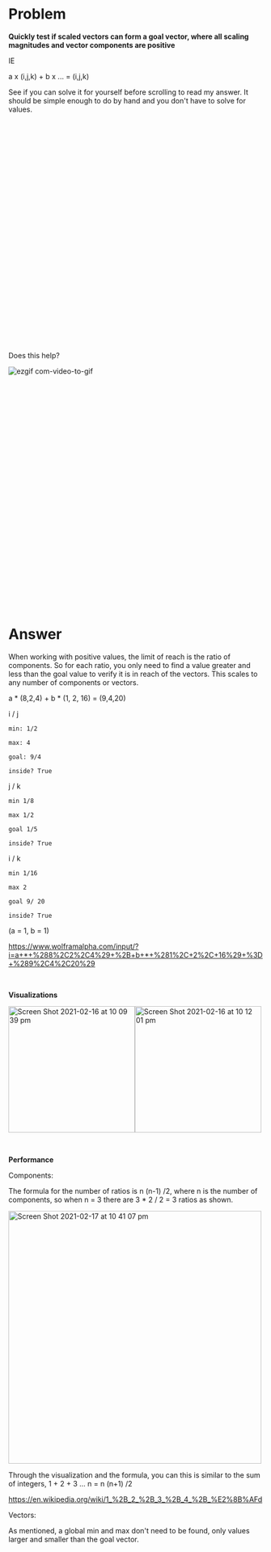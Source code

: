 # Problem #

**Quickly test if scaled vectors can form a goal vector, where all scaling magnitudes and vector components are positive**

IE 

a x (i,j,k) + b x ... = (i,j,k)

See if you can solve it for yourself before scrolling to read my answer. It should be simple enough to do by hand and you don't have to solve for values.

<br /><br /><br /><br /><br /><br /><br /><br /><br /><br /><br /><br /><br />
<br /><br /><br /><br /><br /><br /><br /><br /><br /><br /><br /><br /><br />

Does this help?

![ezgif com-video-to-gif](https://user-images.githubusercontent.com/69740744/108145884-1699a100-70c4-11eb-83d2-9d8327e8f784.gif)

<br /><br /><br /><br /><br /><br /><br /><br /><br /><br /><br /><br /><br />
<br /><br /><br /><br /><br /><br /><br /><br /><br /><br /><br /><br /><br />

# Answer #
  
When working with positive values, the limit of reach is the ratio of components. 
So for each ratio, you only need to find a value greater and less than the goal value to verify it is in reach of the vectors.
This scales to any number of components or vectors.

a * (8,2,4) + b * (1, 2, 16) = (9,4,20)

i / j

    min: 1/2

    max: 4

    goal: 9/4

    inside? True

j / k

    min 1/8
    
    max 1/2
    
    goal 1/5
    
    inside? True

i / k

    min 1/16
    
    max 2
    
    goal 9/ 20
    
    inside? True

(a = 1, b = 1)

https://www.wolframalpha.com/input/?i=a+*+%288%2C2%2C4%29+%2B+b+*+%281%2C+2%2C+16%29+%3D+%289%2C4%2C20%29

<br />

**Visualizations**

<img width="250" alt="Screen Shot 2021-02-16 at 10 09 39 pm" src="https://user-images.githubusercontent.com/69740744/108055728-45723180-7048-11eb-929f-ff3e629d42a7.png"><img width="250" alt="Screen Shot 2021-02-16 at 10 12 01 pm" src="https://user-images.githubusercontent.com/69740744/108055736-47d48b80-7048-11eb-8e3d-1a5a64f9cfde.png">

<br />

**Performance**

Components:

The formula for the number of ratios is n (n-1) /2, where n is the number of components, so when n = 3 there are 3 * 2 / 2 = 3 ratios as shown. 

<img width="500" alt="Screen Shot 2021-02-17 at 10 41 07 pm" src="https://user-images.githubusercontent.com/69740744/108199511-0d84f000-7115-11eb-9032-7f22313b4f3c.png">

  Through the visualization and the formula, you can this is similar to the sum of integers, 1 + 2 + 3 ... n = n (n+1) /2

https://en.wikipedia.org/wiki/1_%2B_2_%2B_3_%2B_4_%2B_%E2%8B%AFd

Vectors:

As mentioned, a global min and max don't need to be found, only values larger and smaller than the goal vector.

<br />
